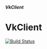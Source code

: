 ***VkClient***
# VkClient
[![Build Status](https://travis-ci.org/AnastasiaVern/VkClient.svg?branch=master)](https://travis-ci.org/AnastasiaVern/VkClient)
